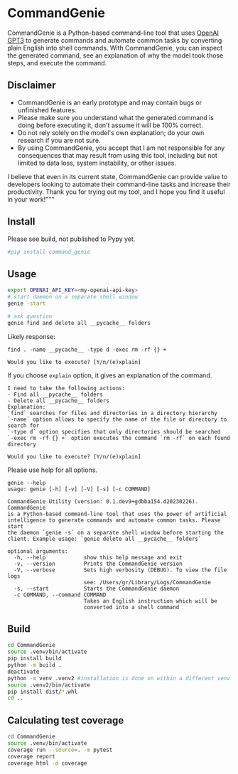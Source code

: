 # CommandGenie

CommandGenie is a Python-based command-line tool that uses [OpenAI GPT3](https://openai.com/api/) to generate commands and automate common tasks by converting plain English into shell commands. With CommandGenie, you can inspect the generated command, see an explanation of why the model took those steps, and execute the command.

## Disclaimer

- CommandGenie is an early prototype and may contain bugs or unfinished features.
- Please make sure you understand what the generated command is doing before executing it, don't assume it will be 100% correct.
- Do not rely solely on the model's own explanation; do your own research if you are not sure.
- By using CommandGenie, you accept that I am not responsible for any consequences that may result from using this tool, including but not limited to data loss, system instability, or other issues.

I believe that even in its current state, CommandGenie can provide value to developers looking to automate their command-line tasks and increase their productivity. Thank you for trying out my tool, and I hope you find it useful in your work!"""



## Install

Please see build, not published to Pypy yet.
```bash
#pip install command_genie
```

## Usage

```bash
export OPENAI_API_KEY=<my-openai-api-key>
# start daemon on a separate shell window
genie -start
```

```bash
# ask question
genie find and delete all __pycache__ folders
```

Likely response:
```text
find . -name __pycache__ -type d -exec rm -rf {} +

Would you like to execute? [Y/n/(e)xplain]
```

If you choose `explain` option, it gives an explanation of the command.

```text
I need to take the following actions:
- Find all __pycache__ folders
- Delete all __pycache__ folders
Explanation:
`find` searches for files and directories in a directory hierarchy
`-name` option allows to specify the name of the file or directory to search for
`-type d` option specifies that only directories should be searched
`-exec rm -rf {} +` option executes the command `rm -rf` on each found directory

Would you like to execute? [Y/n/(e)xplain]
```

Please use help for all options.


```text
genie --help
usage: genie [-h] [-v] [-V] [-s] [-c COMMAND]

CommandGenie Utility (version: 0.1.dev9+gdbba154.d20230226). CommandGenie
is a Python-based command-line tool that uses the power of artificial
intelligence to generate commands and automate common tasks. Please start
the daemon `genie -s` on a separate shell window before starting the
client. Example usage: `genie delete all __pycache__ folders`

optional arguments:
  -h, --help            show this help message and exit
  -v, --version         Prints the CommandGenie version
  -V, --verbose         Sets high verbosity (DEBUG). To view the file logs
                        see: /Users/gr/Library/Logs/CommandGenie
  -s, --start           Starts the CommandGenie daemon
  -c COMMAND, --command COMMAND
                        Takes an English instruction which will be
                        converted into a shell command
```


## Build
```bash
cd CommandGenie
source .venv/bin/activate
pip install build
python -m build .
deactivate
python -m venv .venv2 #installation is done on within a different venv to the development venv
source .venv2/bin/activate
pip install dist/*.whl
cd ..

```

## Calculating test coverage

```bash
cd CommandGenie
source .venv/bin/activate
coverage run --source=. -m pytest 
coverage report
coverage html -d coverage 
```